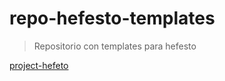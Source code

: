 # repo-hefesto-templates

> Repositorio con templates para hefesto

[project-hefeto](https://github.com/brianwolf/project-hefesto)
